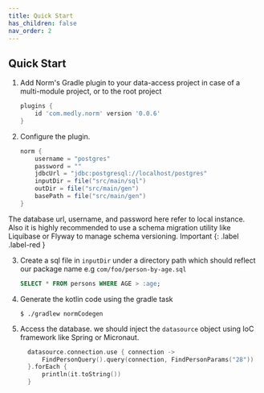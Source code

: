 ```yaml
---
title: Quick Start
has_children: false
nav_order: 2
---
```


## Quick Start

1. Add Norm's Gradle plugin to your data-access project in case of a multi-module project, or to the root project

    ```gradle
    plugins {
        id 'com.medly.norm' version '0.0.6'
    }
    ```


2. Configure the plugin. 

    ```groovy
    norm {
        username = "postgres"
        password = ""
        jdbcUrl = "jdbc:postgresql://localhost/postgres"
        inputDir = file("src/main/sql")
        outDir = file("src/main/gen")
        basePath = file("src/main/gen")
    }
    ```



The database url, username, and password here refer to local instance. Also it is highly recommended to use a schema migration utility like Liquibase or Flyway to manage schema versioning. 
Important
{: .label .label-red }



3. Create a sql file in `inputDir` under a directory path which should reflect our package name e.g `com/foo/person-by-age.sql`

    ```SQL
    SELECT * FROM persons WHERE AGE > :age;
    ```


4. Generate the kotlin code using the gradle task

    ```shell
    $ ./gradlew normCodegen
    ```

5. Access the database. we should inject the `datasource` object using IoC framework like Spring or Micronaut.

    ```kotlin
      datasource.connection.use { connection ->
          FindPersonQuery().query(connection, FindPersonParams("28"))
      }.forEach {
          println(it.toString())
      }
    ```

